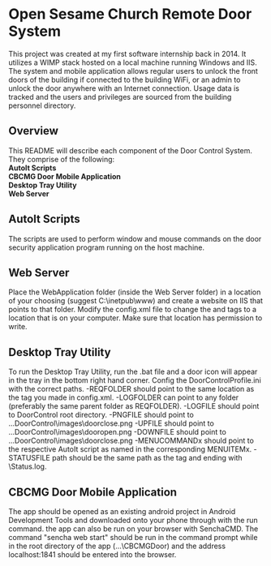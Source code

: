 # Open Sesame Church Remote Door System
This project was created at my first software internship back in 2014. It utilizes a WIMP stack hosted on a local machine running Windows and IIS. The system and mobile application allows regular users to unlock the front doors of the building if connected to the building WiFi, or an admin to unlock the door anywhere with an Internet connection. Usage data is tracked and the users and privileges are sourced from the building personnel directory. 

## Overview
This README will describe each component of the Door Control System. They comprise of the following:  
**AutoIt Scripts  
CBCMG Door Mobile Application  
Desktop Tray Utility  
Web Server**

## AutoIt Scripts
The scripts are used to perform window and mouse commands on the door security application program running on the host machine. 

## Web Server
Place the WebApplication folder (inside the Web Server folder) in a location of your choosing (suggest C:\inetpub\www) and 
create a website on IIS that points to that folder. Modify the config.xml file to change the <folder> and <status> tags to a location that
is on your computer. Make sure that location has permission to write.

## Desktop Tray Utility
To run the Desktop Tray Utility, run the .bat file and a door icon will appear in the tray in the bottom right hand corner.
Config the DoorControlProfile.ini with the correct paths.
-REQFOLDER should point to the same location as the <folder> tag you made in config.xml.
-LOGFOLDER can point to any folder (preferably the same parent folder as REQFOLDER).
-LOGFILE should point to DoorControl root directory.
-PNGFILE should point to ...DoorControl\images\doorclose.png
-UPFILE should point to ...DoorControl\images\dooropen.png
-DOWNFILE should point to ...DoorControl\images\doorclose.png
-MENUCOMMANDx should point to the respective AutoIt script as named in the corresponding MENUITEMx.
-STATUSFILE path should be the same path as the <status> tag and ending with \Status.log.

## CBCMG Door Mobile Application
The app should be opened as an existing android project in Android Development Tools and downloaded onto your phone through with the run command.
the app can also be run on your browser with SenchaCMD. The command "sencha web start" should be run in the command prompt while in the root 
directory of the app (...\CBCMGDoor) and the address localhost:1841 should be entered into the browser. 

